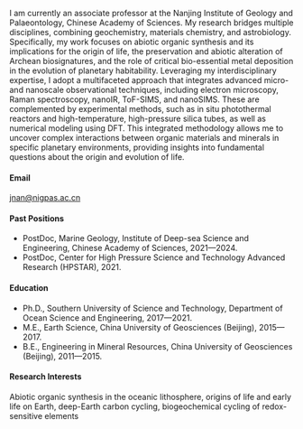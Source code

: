  

I am currently an associate professor at the Nanjing Institute of Geology and Palaeontology, Chinese Academy of Sciences. My research bridges multiple disciplines, combining geochemistry, materials chemistry, and astrobiology. Specifically, my work focuses on abiotic organic synthesis and its implications for the origin of life, the preservation and abiotic alteration of Archean biosignatures, and the role of critical bio-essential metal deposition in the evolution of planetary habitability. Leveraging my interdisciplinary expertise, I adopt a multifaceted approach that integrates advanced micro- and nanoscale observational techniques, including electron microscopy, Raman spectroscopy, nanoIR, ToF-SIMS, and nanoSIMS. These are complemented by experimental methods, such as in situ photothermal reactors and high-temperature, high-pressure silica tubes, as well as numerical modeling using DFT. This integrated methodology allows me to uncover complex interactions between organic materials and minerals in specific planetary environments, providing insights into fundamental questions about the origin and evolution of life.


#### Email
jnan@nigpas.ac.cn


#### Past Positions
- PostDoc, Marine Geology, Institute of Deep-sea Science and Engineering, Chinese Academy of Sciences, 2021—2024.
- PostDoc, Center for High Pressure Science and Technology Advanced Research (HPSTAR), 2021.

#### Education
- Ph.D., Southern University of Science and Technology, Department of Ocean Science and Engineering, 2017—2021.
- M.E., Earth Science, China University of Geosciences (Beijing), 2015—2017.
- B.E., Engineering in Mineral Resources, China University of Geosciences (Beijing), 2011—2015.

#### Research Interests
Abiotic organic synthesis in the oceanic lithosphere, origins of life and early life on Earth, deep-Earth carbon cycling, biogeochemical cycling of redox-sensitive elements

